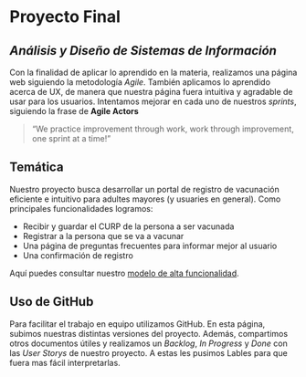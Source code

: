 # Proyecto Final
## _Análisis y Diseño de Sistemas de Información_


Con la finalidad de aplicar lo aprendido en la materia, realizamos una página web siguiendo la metodología _Agile_. También aplicamos lo aprendido acerca de UX, de manera que nuestra página fuera intuitiva y agradable de usar para los usuarios. 
Intentamos mejorar en cada uno de nuestros _sprints_, siguiendo la frase de **Agile Actors**
>“We practice improvement through work,
>work through improvement, one sprint at a time!”
## Temática
Nuestro proyecto busca desarrollar un portal de registro de vacunación eficiente e intuitivo para adultes mayores (y usuaries en general). Como principales funcionalidades logramos: 

- Recibir y guardar el CURP de la persona a ser vacunada
- Registrar a la persona que se va a vacunar 
- Una página de preguntas frecuentes para informar mejor al usuario 
- Una confirmación de registro 

Aquí puedes consultar nuestro [modelo de alta funcionalidad](https://www.figma.com/file/OAszkwJaOKu6IfdBCcaX8e/Untitled?node-id=0%3A1).
## Uso de GitHub

Para facilitar el trabajo en equipo utilizamos GitHub. En esta página, subimos nuestras distintas versiones del proyecto. Además, compartimos otros documentos útiles y realizamos un _Backlog_, _In Progress_ y _Done_ con las _User Storys_ de nuestro proyecto. A estas les pusimos Lables para que fuera mas fácil interpretarlas. 

